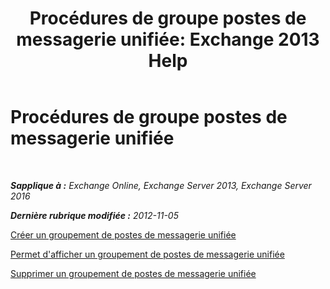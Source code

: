 ﻿---
title: 'Procédures de groupe postes de messagerie unifiée: Exchange 2013 Help'
TOCTitle: Procédures de groupe postes de messagerie unifiée
ms:assetid: 4251c24a-9616-4923-92da-ed783aa8d802
ms:mtpsurl: https://technet.microsoft.com/fr-fr/library/JJ851063(v=EXCHG.150)
ms:contentKeyID: 50555377
ms.date: 05/23/2018
mtps_version: v=EXCHG.150
ms.translationtype: MT
---

# Procédures de groupe postes de messagerie unifiée

 

_**Sapplique à :** Exchange Online, Exchange Server 2013, Exchange Server 2016_

_**Dernière rubrique modifiée :** 2012-11-05_

[Créer un groupement de postes de messagerie unifiée](https://docs.microsoft.com/fr-fr/exchange/voice-mail-unified-messaging/connect-voice-mail-system/create-um-hunt-group)

[Permet d'afficher un groupement de postes de messagerie unifiée](view-a-um-hunt-group-exchange-2013-help.md)

[Supprimer un groupement de postes de messagerie unifiée](delete-a-um-hunt-group-exchange-2013-help.md)

